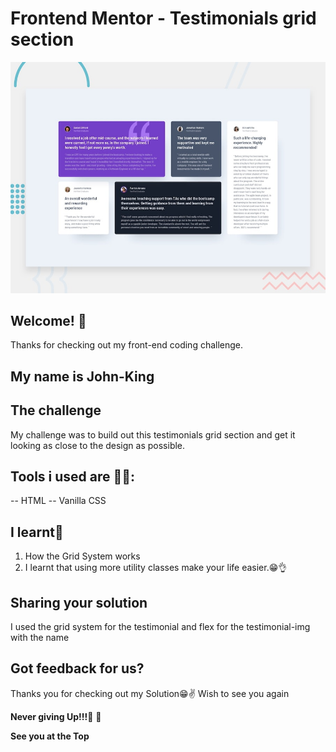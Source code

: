# Frontend Mentor - Testimonials grid section

![Design preview for the Testimonials grid section coding challenge](./design/desktop-preview.jpg)

## Welcome! 👋

Thanks for checking out my front-end coding challenge.

## My name is John-King

## The challenge

My challenge was to build out this testimonials grid section and get it looking as close to the design as possible.


## Tools i used are 🚀🚀: 
-- HTML
-- Vanilla CSS



## I learnt🤔

1. How the Grid System works
2. I learnt that using more utility classes make your life easier.😁👌


## Sharing your solution

I used the grid system for the testimonial and flex for the testimonial-img with the name


## Got feedback for us?

Thanks you for checking out my Solution😁✌️
Wish to see you again

**Never giving Up!!!😤** 🚀

**See you at the Top**
